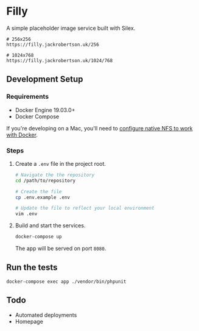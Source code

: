 # Filly

A simple placeholder image service built with Silex.

```
# 256x256
https://filly.jackrobertson.uk/256

# 1024x768
https://filly.jackrobertson.uk/1024/768
```

## Development Setup

### Requirements

* Docker Engine 19.03.0+
* Docker Compose

If you're developing on a Mac, you'll need to [configure native NFS to work with Docker](https://sean-handley.medium.com/how-to-set-up-docker-for-mac-with-native-nfs-145151458adc).

### Steps

1. Create a `.env` file in the project root.

    ```bash
    # Navigate the the repository
    cd /path/to/repository
   
    # Create the file
    cp .env.example .env
   
    # Update the file to reflect your local environment
    vim .env
    ```

2. Build and start the services.

    ```bash
    docker-compose up
    ```
   
   The app will be served on port `8080`.

## Run the tests

```
docker-compose exec app ./vendor/bin/phpunit
```

## Todo

* Automated deployments
* Homepage
